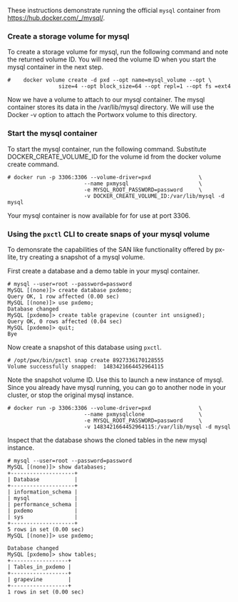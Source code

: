 These instructions demonstrate running the official `mysql` container from https://hub.docker.com/_/mysql/.

### Create a storage volume for mysql
To create a storage volume for mysql, run the following command and note the returned volume ID. You will need the volume ID when you start the mysql container in the next step.

```
#    docker volume create -d pxd --opt name=mysql_volume --opt \ 
     			size=4 --opt block_size=64 --opt repl=1 --opt fs =ext4
```

Now we have a volume to attach to our mysql container. The mysql container stores its data in the /var/lib/mysql directory. We will use the Docker -v option to attach the Portworx volume to this directory.  

### Start the mysql container
To start the mysql container, run the following command. Substitute DOCKER_CREATE_VOLUME_ID for the volume id from the docker volume create command.

```
# docker run -p 3306:3306 --volume-driver=pxd               \
                        --name pxmysql                      \
                        -e MYSQL_ROOT_PASSWORD=password     \
                        -v DOCKER_CREATE_VOLUME_ID:/var/lib/mysql -d mysql
```
Your mysql container is now available for for use at port 3306.

### Using the `pxctl` CLI to create snaps of your mysql volume
To demonsrate the capabilities of the SAN like functionality offered by px-lite, try creating a snapshot of a mysql volume.

First create a database and a demo table in your mysql container.

```
# mysql --user=root --password=password
MySQL [(none)]> create database pxdemo;
Query OK, 1 row affected (0.00 sec)
MySQL [(none)]> use pxdemo;
Database changed
MySQL [pxdemo]> create table grapevine (counter int unsigned);
Query OK, 0 rows affected (0.04 sec)
MySQL [pxdemo]> quit;
Bye
```

Now create a snapshot of this database using `pxctl`.

```
# /opt/pwx/bin/pxctl snap create 8927336170128555
Volume successfully snapped:  1483421664452964115
```

Note the snapshot volume ID.  Use this to launch a new instance of mysql.  Since you already have mysql running, you can go to another node in your cluster, or stop the original mysql instance.

```
# docker run -p 3306:3306 --volume-driver=pxd 				\
                        --name pxmysqlclone                 \
                        -e MYSQL_ROOT_PASSWORD=password     \
                        -v 1483421664452964115:/var/lib/mysql -d mysql
```

Inspect that the database shows the cloned tables in the new mysql instance. 

```
# mysql --user=root --password=password
MySQL [(none)]> show databases;
+--------------------+
| Database           |
+--------------------+
| information_schema |
| mysql              |
| performance_schema |
| pxdemo             |
| sys                |
+--------------------+
5 rows in set (0.00 sec)
MySQL [(none)]> use pxdemo;

Database changed
MySQL [pxdemo]> show tables;
+------------------+
| Tables_in_pxdemo |
+------------------+
| grapevine        |
+------------------+
1 rows in set (0.00 sec)
```
